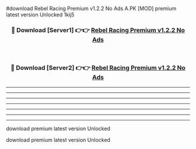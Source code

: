 #download Rebel Racing Premium v1.2.2 No Ads A.PK [MOD] premium latest version Unlocked 1kij5 



<div align="center">
<h3>🔴 Download [Server1] 👉👉 <a href="https://download1apk.web.app/">Rebel Racing Premium v1.2.2 No Ads</a></h3><br>

<h3>🔴 Download [Server2] 👉👉 <a href="https://download1apk.web.app/">Rebel Racing Premium v1.2.2 No Ads</a></h3>
</div>





----------------------------------------------------------

----------------------------------------------------------

----------------------------------------------------------

----------------------------------------------------------

----------------------------------------------------------

----------------------------------------------------------

----------------------------------------------------------

download premium latest version Unlocked

download premium latest version Unlocked
